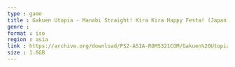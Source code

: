```yaml
---
type : game
title : Gakuen Utopia - Manabi Straight! Kira Kira Happy Festa! (Japan) (Genteiban)
genre : 
format : iso
region : asia
link : https://archive.org/download/PS2-ASIA-ROMS321COM/Gakuen%20Utopia%20-%20Manabi%20Straight%21%20Kira%20Kira%20Happy%20Festa%21%20%28Japan%29%20%28Genteiban%29.7z
size : 1.6GB
---
```

